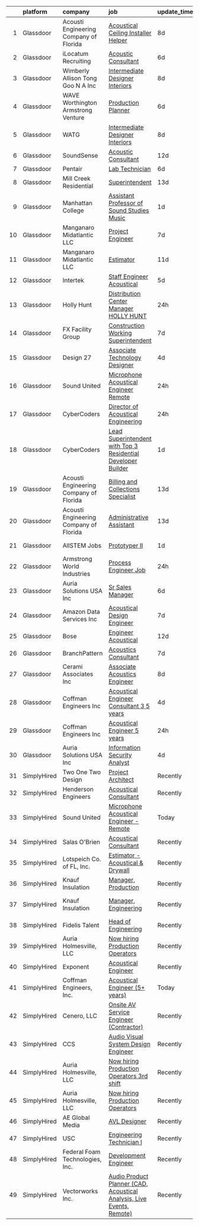 

|    | platform    | company                                | job                                                                                                                                                                                                                                                                                                                                                                                                                                                                                                                                                                                                                                                                                                                                                                                                                                                                                                                                                                                                                                                                                                                                                                                                                                                                                                                                                                                                                       | update_time   | location                 |
|---:|:------------|:---------------------------------------|:--------------------------------------------------------------------------------------------------------------------------------------------------------------------------------------------------------------------------------------------------------------------------------------------------------------------------------------------------------------------------------------------------------------------------------------------------------------------------------------------------------------------------------------------------------------------------------------------------------------------------------------------------------------------------------------------------------------------------------------------------------------------------------------------------------------------------------------------------------------------------------------------------------------------------------------------------------------------------------------------------------------------------------------------------------------------------------------------------------------------------------------------------------------------------------------------------------------------------------------------------------------------------------------------------------------------------------------------------------------------------------------------------------------------------|:--------------|:-------------------------|
|  1 | Glassdoor   | Acousti Engineering Company of Florida | [Acoustical Ceiling Installer Helper](https://www.glassdoor.com/partner/jobListing.htm?pos=115&ao=1136043&s=58&guid=000001826280ad0b922d0662384f0c67&src=GD_JOB_AD&t=SR&vt=w&ea=1&cs=1_eb777979&cb=1659509976664&jobListingId=1008028539575&jrtk=3-0-1g9h81b9nhaos801-1g9h81ba7ihmr800-76f073ef742d5a2c-)                                                                                                                                                                                                                                                                                                                                                                                                                                                                                                                                                                                                                                                                                                                                                                                                                                                                                                                                                                                                                                                                                                                 | 8d            | Tallahassee, FL          |
|  2 | Glassdoor   | iLocatum Recruiting                    | [Acoustic Consultant](https://www.glassdoor.com/partner/jobListing.htm?pos=110&ao=1110586&s=58&guid=000001826280ad0b922d0662384f0c67&src=GD_JOB_AD&t=SR&vt=w&ea=1&cs=1_89a6474d&cb=1659509976663&jobListingId=1008033004092&cpc=6FC5BA77C9A4CD78&jrtk=3-0-1g9h81b9nhaos801-1g9h81ba7ihmr800-b3abcdd3156c811e--6NYlbfkN0D1UcI9BXC1f5QSBjMbPamHM6GlmOeW7DhZo1lcFVxibe-vyE4u5NZNh4gYETyu5OMr2ICP1If2fktBvd5YHYLTFHbhGt01RMg9iVKo_mlFBStTS8yb74ZHGLow-pCanMfgy2ZQaM4V4egEhIdl4bKhI5vc4y938uAjC7qZA03lHsJv8ilY7vMuJmiaibTgGw4uXl58fe6TGeqpcBTovQk6jirOWBai3k7gGW12kbcyDOxe2_9CTkJZ0JzlD2LolaGYGOtIgb377LWm2gBwDx_DwoHTyg7OQx5HzqFZoUbHJlw5PQql2wimj8ap1a098MmuWmGCO4NVAzo5_KzS4ROhlP_vTap2NZGkhb3toDivuR-qiNGrn_AuaAzrmGGgLQ6m_SnPYYZ6ysCENqsB9SGwTU8O8GJjLbPifqkr_B_wiqAjJXSy29MfJfgaRFGKunlyOAhe_DergzCua8YY9GQxBwCzOqi09E_PqC_SQ3n23_rzrc2zn7lj_8I4ly-PONV-1jki9qofblZbsbeDh4RiVsiOjwBU6ecZD0SqO4s2DcBudgXJJzC_)                                                                                                                                                                                                                                                                                                                                                                                                                                                                                                            | 6d            | New York, NY             |
|  3 | Glassdoor   | Wimberly Allison Tong   Goo N A   Inc  | [Intermediate Designer   Interiors](https://www.glassdoor.com/partner/jobListing.htm?pos=122&ao=1136043&s=58&guid=000001826280ad0b922d0662384f0c67&src=GD_JOB_AD&t=SR&vt=w&cs=1_c36ba7dc&cb=1659509976664&jobListingId=1008029035298&jrtk=3-0-1g9h81b9nhaos801-1g9h81ba7ihmr800-62451e809ad1029f-)                                                                                                                                                                                                                                                                                                                                                                                                                                                                                                                                                                                                                                                                                                                                                                                                                                                                                                                                                                                                                                                                                                                        | 8d            | New York, NY             |
|  4 | Glassdoor   | WAVE   Worthington Armstrong Venture   | [Production Planner](https://www.glassdoor.com/partner/jobListing.htm?pos=106&ao=1110586&s=58&guid=000001826280ad0b922d0662384f0c67&src=GD_JOB_AD&t=SR&vt=w&ea=1&cs=1_16f8e2e5&cb=1659509976662&jobListingId=1008033329938&cpc=65CC663E25211861&jrtk=3-0-1g9h81b9nhaos801-1g9h81ba7ihmr800-c999e79d688c95d6--6NYlbfkN0BTulKQ62FfEOJT-xD4mupRMsoKNTN8aR1sqftDsJ-ZPg-SAU92t4fAAevrrRtJXFKJIYVnWSeVWf_REL2gftOtljyihgygqbsTDjreu_XwtAGoxz5zLgbkqOR6_3RQwv-hh33dHxqxwZpGo29tOGzKMn2nfySPLOBHWVADz5K4mDHSCILHP9KJfSHKZvZb3YrUj8iCQPe2kazeLO2ZLe28mkLaBUoSVsruUYIwFpXFwxU-5jursotParBpt-pViPE3weY0RHk7EGPqDSFtJnTpHc4nlTKfJPW4Uh3KeFErT1KDPcKLfdRhjRh4SGncE1wNY-fZ4RlvOimU2xIUgCZG2JEOjONdZDu3kcK7NuV3rDd2QzlGfvnagH0lvKrsXWPKlxalAI1YXpGLjW5TWaYCRQGfSFXpvqZz-wVDTpjbYTxYhbowSsJVtok46tQQ5dato35BlO8fcAqxr0NvnM_QF_6cYFtb6bFzUBxd3_gtyHiCs6YGtLWPLmnmzLVnj5w%3D)                                                                                                                                                                                                                                                                                                                                                                                                                                                                                                                                                               | 6d            | Alpharetta, GA           |
|  5 | Glassdoor   | WATG                                   | [Intermediate Designer   Interiors](https://www.glassdoor.com/partner/jobListing.htm?pos=125&ao=1136043&s=58&guid=000001826280ad0b922d0662384f0c67&src=GD_JOB_AD&t=SR&vt=w&cs=1_1927147d&cb=1659509976664&jobListingId=1008028826848&jrtk=3-0-1g9h81b9nhaos801-1g9h81ba7ihmr800-6887313714d9a32e-)                                                                                                                                                                                                                                                                                                                                                                                                                                                                                                                                                                                                                                                                                                                                                                                                                                                                                                                                                                                                                                                                                                                        | 8d            | New York, NY             |
|  6 | Glassdoor   | SoundSense                             | [Acoustic Consultant](https://www.glassdoor.com/partner/jobListing.htm?pos=120&ao=1136043&s=58&guid=000001826280ad0b922d0662384f0c67&src=GD_JOB_AD&t=SR&vt=w&cs=1_b6976b2f&cb=1659509976664&jobListingId=1008021485671&jrtk=3-0-1g9h81b9nhaos801-1g9h81ba7ihmr800-dcecbf6f1e953eaf-)                                                                                                                                                                                                                                                                                                                                                                                                                                                                                                                                                                                                                                                                                                                                                                                                                                                                                                                                                                                                                                                                                                                                      | 12d           | New York, NY             |
|  7 | Glassdoor   | Pentair                                | [Lab Technician](https://www.glassdoor.com/partner/jobListing.htm?pos=109&ao=1110586&s=58&guid=000001826280ad0b922d0662384f0c67&src=GD_JOB_AD&t=SR&vt=w&ea=1&cs=1_648374eb&cb=1659509976663&jobListingId=1008033061600&cpc=48B9F4758953335C&jrtk=3-0-1g9h81b9nhaos801-1g9h81ba7ihmr800-d847532aa3814301--6NYlbfkN0ArCD_RdrKpwdIL6cUcEsoiLNKhbTi0V3G9FrUpA1yUqRVbaITwEMEOPdXrJSDk3lQyKLLrCIQqVwDu0ake6JCZpfokyusxSLuS7D9rryeol33tBpumF6UBqLqqS-tU1tQxAVkdMD2tNC1kwhs04S_CLxdi0GmEWd7bJ_YBnPAmXuPmVcTtE88-y7p0LtpNAcDWrrSddEyFnkiLEL_2Q35UBWmGQ2nk3U6spMTBOk6PRqu7unwOLFOhu_dL4Sf3ntuDaqAewny2qNypUbI-1pKJbkPgMwqthy9jtXM5DGFr7vrsk5fkUEjbIfchEewtDkHBGK8oZ5D65qHVxLQpW2aelOcaLuvS3eYiisW37kV4at47ElCoGC2ftdcVH729wSsqaOFi0IVeIT3oOiMWrX3xoXlajsS69qhM4zTm_jQnhGKocoyhwdi7Ds90-2bLAmPPNKZKXfyFaIV1UrBApBkv1cjj-pPERAXFCWAKUv9nwNWGMK-N7OW4cHwahfelyRQ%3D)                                                                                                                                                                                                                                                                                                                                                                                                                                                                                                                                                                   | 6d            | Delavan, WI              |
|  8 | Glassdoor   | Mill Creek Residential                 | [Superintendent](https://www.glassdoor.com/partner/jobListing.htm?pos=127&ao=1136043&s=58&guid=000001826280ad0b922d0662384f0c67&src=GD_JOB_AD&t=SR&vt=w&cs=1_e64c2b27&cb=1659509976664&jobListingId=1008017578876&jrtk=3-0-1g9h81b9nhaos801-1g9h81ba7ihmr800-f224a0f3f0f9d867-)                                                                                                                                                                                                                                                                                                                                                                                                                                                                                                                                                                                                                                                                                                                                                                                                                                                                                                                                                                                                                                                                                                                                           | 13d           | Atlanta, GA              |
|  9 | Glassdoor   | Manhattan College                      | [Assistant Professor of Sound Studies Music](https://www.glassdoor.com/partner/jobListing.htm?pos=130&ao=1136043&s=58&guid=000001826280ad0b922d0662384f0c67&src=GD_JOB_AD&t=SR&vt=w&cs=1_9f251492&cb=1659509976664&jobListingId=1008046061188&jrtk=3-0-1g9h81b9nhaos801-1g9h81ba7ihmr800-2666f9c293f0e4a9-)                                                                                                                                                                                                                                                                                                                                                                                                                                                                                                                                                                                                                                                                                                                                                                                                                                                                                                                                                                                                                                                                                                               | 1d            | Riverdale, NY            |
| 10 | Glassdoor   | Manganaro Midatlantic  LLC             | [Project Engineer](https://www.glassdoor.com/partner/jobListing.htm?pos=103&ao=1110586&s=58&guid=000001826280ad0b922d0662384f0c67&src=GD_JOB_AD&t=SR&vt=w&ea=1&cs=1_e9e796ad&cb=1659509976661&jobListingId=1008030418645&cpc=4599430C66E07990&jrtk=3-0-1g9h81b9nhaos801-1g9h81ba7ihmr800-500d17dba1d2b815--6NYlbfkN0CSBNOnuxzeKKpLLk6KnyES8NvdEH3lV6drVITrW4BR0tkduY4ry7gXWYSV_NtLeQ6fnjefROLSIJK3K7xizUFdG5FwaBRhgSgEMIqAQRM8tr2TVHEjtTzJzL55KcObj9IlcqoZf8g6KhJDKsl9C_qM2DGn8LRDu6s22hmGJ00M2DfCZhFA8O8ine_TKD3R4iSe4dJouQIBH-aBCklh2zRcu_WKB2ky_jxa5hBBlUTwm_MX7oNIQFN2HwA13wkXIQgLDVCtDu2_gq94TMHuYlFUzfGgyTiArzuP1bZ8ERxuS6tlTQ4yhiLZyd0kU95P9qrXTcRyRaJwYzOxuAOT_dPshKXPI4F0-pa-QG236Loeu01FIaKwahMmZE79Pm7XukSXKFKum8psvjIk3WAw5lanTNSeby0AfHE-aPBEFYgQlFtdVOaO2dWG3faC4XGTuQgslVjp187LqbcPeNuyQcz-LAYrongGGrx2DQnAs--npxzabD-4L6toQOVBIOAWE1g%3D)                                                                                                                                                                                                                                                                                                                                                                                                                                                                                                                                                                 | 7d            | Nashville, TN            |
| 11 | Glassdoor   | Manganaro Midatlantic  LLC             | [Estimator](https://www.glassdoor.com/partner/jobListing.htm?pos=107&ao=1110586&s=58&guid=000001826280ad0b922d0662384f0c67&src=GD_JOB_AD&t=SR&vt=w&ea=1&cs=1_272c0d0e&cb=1659509976662&jobListingId=1008023243584&cpc=87A0A889578C8297&jrtk=3-0-1g9h81b9nhaos801-1g9h81ba7ihmr800-a272c473645519af--6NYlbfkN0CSBNOnuxzeKKpLLk6KnyES8NvdEH3lV6drVITrW4BR0tkduY4ry7gXPqdiuQCM6EyD325cyxiJfSovCmU5QY0oF6M3i1Y8TTPZWvV-rVqMC9LnR9-Yo12zIhU8TaB9YMIaKak9K2pNmuU8WSXuhb09qm44QuUkuTZil4jvDXAA-b2wE6HAA5B2k1SsueRTIkPpwtsHrNYDGUUDucEVGNJRl0oelQJH3_gKodRcykUlL8TuWE-xkOXFJbn6N6AtjY_CpoT9eZxpYqz21SgUIsGkJvke8jiq2eZmFFHa38mUIELHFBDGkhTZJrQbuQkbLhmi1Cx5lsM23nv44Q-KYWkmsElt3pigwsoFEpEhTIQuveEU4cItWpF4bFk7yDSaxp8iF5BZ2AYOAvGoydqhZdjfwkzcjlqb_xepoXLlOPg-_FE2VtzvNif4ZfS56FpwlRncVS2Qx4sTqBrDUnh5jxugb2cVCYtIZdE8vwGAkDF3nAG-VMFmliH_)                                                                                                                                                                                                                                                                                                                                                                                                                                                                                                                                                                                      | 11d           | Richmond, VA             |
| 12 | Glassdoor   | Intertek                               | [Staff Engineer   Acoustical](https://www.glassdoor.com/partner/jobListing.htm?pos=116&ao=1136043&s=58&guid=000001826280ad0b922d0662384f0c67&src=GD_JOB_AD&t=SR&vt=w&cs=1_0a3ad3c7&cb=1659509976663&jobListingId=1008035773253&jrtk=3-0-1g9h81b9nhaos801-1g9h81ba7ihmr800-f7e00582da3f092d-)                                                                                                                                                                                                                                                                                                                                                                                                                                                                                                                                                                                                                                                                                                                                                                                                                                                                                                                                                                                                                                                                                                                              | 5d            | Cortland, NY             |
| 13 | Glassdoor   | Holly Hunt                             | [Distribution Center Manager   HOLLY HUNT](https://www.glassdoor.com/partner/jobListing.htm?pos=121&ao=1136043&s=58&guid=000001826280ad0b922d0662384f0c67&src=GD_JOB_AD&t=SR&vt=w&ea=1&cs=1_dfc6af41&cb=1659509976664&jobListingId=1008048964337&jrtk=3-0-1g9h81b9nhaos801-1g9h81ba7ihmr800-145b8ddee75041c4-)                                                                                                                                                                                                                                                                                                                                                                                                                                                                                                                                                                                                                                                                                                                                                                                                                                                                                                                                                                                                                                                                                                            | 24h           | McCook, IL               |
| 14 | Glassdoor   | FX Facility Group                      | [Construction Working Superintendent](https://www.glassdoor.com/partner/jobListing.htm?pos=102&ao=1110586&s=58&guid=000001826280ad0b922d0662384f0c67&src=GD_JOB_AD&t=SR&vt=w&ea=1&cs=1_e5fdd5db&cb=1659509976661&jobListingId=1008030930314&cpc=6220EA885A64BC9D&jrtk=3-0-1g9h81b9nhaos801-1g9h81ba7ihmr800-33fe6bd1c45a9519--6NYlbfkN0CGveJGPqEcH9GwMKREKpVzG7THfQnFptBOK-FmsseVntJEP4XoUFGTbZl3XbktHPbr1mTlKeWjaVTr_RVBuKpUHsc2uf08poHUpLieTsZFx-bZZ3geGfV9xW_TLQa-fVcnQKZNMeX96nyhlE8VgZwBjq6zzPXAuP9FBgpnDnPXLMnibrQOvDDnJpkMUwRJy_4eVFqMTBmNu3rWaVYPrOfcHbGArf06UvkcCY3sCDphBneNiJL8pTGAsnQ2GqidxfeFJU_wn1HE7uiayLoQm1WXKNxXJ1hKNuCfDB5AHAOlnYiRYBGC8c1-AY_IUrMCA3A5Pvh4KmT9NX2qtFS2Sy0DuvsozfCY5AFi5eCW71bAKXXUqGiWTis0__efns_KD_I0QYKXP7WnSzkFgnCHPhybcUsEJjuElnKCLDW9I3m78Xqv2BSW4Tzq4DmPOoRangUA5bCS6syZF3qzUMONfY6nzUY0Yr4vasnWJXbp6mD10tkRWRZL1f8-CeXrPvQkRehEpL2dbIqLZ1yw1qEVo9bi9JJq6THqE30%3D)                                                                                                                                                                                                                                                                                                                                                                                                                                                                                                              | 7d            | Cincinnati, OH           |
| 15 | Glassdoor   | Design 27                              | [Associate Technology Designer](https://www.glassdoor.com/partner/jobListing.htm?pos=101&ao=1110586&s=58&guid=000001826280ad0b922d0662384f0c67&src=GD_JOB_AD&t=SR&vt=w&ea=1&cs=1_88a9e077&cb=1659509976661&jobListingId=1008038352497&cpc=E807CC5D9EECC89F&jrtk=3-0-1g9h81b9nhaos801-1g9h81ba7ihmr800-73294a78ebfdd63b--6NYlbfkN0AZdIuP4NPWig_aPKyAkjMTZqaOmelRvYdJiZXCUPZp4xYVVxxVVKO9OsnmzKXZkXty8jQnqItF-2w7S3agRcuQwTz3jAawJm3KJAwXR9Sfo7t7bPVfi154e4hByh0L9ThSAIpPHvyjbBuf02Fd78aZwpWsb4FaZqppnsDMEK15BY9AvkLtiU3YRuCfVM-ss6XwjlFfUOWYwjMsAPhh4M0LkN0spluVz-WIirt_i3TcK7s-yI84tkfSprj1nN_y0ZTsfELBP3azQewDv2bsqcrbpCqbbektqZf4OM39D8wyAU4SOkmrw9V_pp_nEEDzGwInuOw_H7MH1qNntreTaAT22T8Fr2OoFpMAtM7Wud17sPvqzj-CAG7S8UisHNSWXPYRbhskdDdqger3YFLKckXv1zMAcX1532O9VN6iIrrgJrrSOq4-DGS3kg3-feKlZBuaeiT2hF3F6w8y5NCGMqnEb3GF6a2-_Scj3g8o4wbY_DrNZFrbtv8p8QM-QihstHQcOe23sfPVMDL7d4RTCfcW)                                                                                                                                                                                                                                                                                                                                                                                                                                                                                                                                  | 4d            | Indianapolis, IN         |
| 16 | Glassdoor   | Sound United                           | [Microphone Acoustical Engineer   Remote](https://www.glassdoor.com/partner/jobListing.htm?pos=113&ao=1136043&s=58&guid=000001826280ad0b922d0662384f0c67&src=GD_JOB_AD&t=SR&vt=w&ea=1&cs=1_3718aac4&cb=1659509976663&jobListingId=1008047760769&jrtk=3-0-1g9h81b9nhaos801-1g9h81ba7ihmr800-eedfae7f422cd786-)                                                                                                                                                                                                                                                                                                                                                                                                                                                                                                                                                                                                                                                                                                                                                                                                                                                                                                                                                                                                                                                                                                             | 24h           | Carlsbad, CA             |
| 17 | Glassdoor   | CyberCoders                            | [Director of Acoustical Engineering](https://www.glassdoor.com/partner/jobListing.htm?pos=108&ao=1110586&s=58&guid=000001826280ad0b922d0662384f0c67&src=GD_JOB_AD&t=SR&vt=w&ea=1&cs=1_f3443210&cb=1659509976663&jobListingId=1008047705591&cpc=A65DF3A704A48F9B&jrtk=3-0-1g9h81b9nhaos801-1g9h81ba7ihmr800-d9f1c28f1d9a3b07--6NYlbfkN0CpFJQzrgRR8WqXWK1qKKEqALWJw739KlKqr2H-MSI4eoBlI4EFrmor2FYZMP3muM1tGRelL7Kum5CPRFUDLwMNVZXz-E5Zq-XOhlw4IHFrJzAzonB3ElukY07_cw7Gk9KKRj4-BM1cTlIm7Pcxof3nFoVbdDIbrzu4Qh1gG-GzIaFsxf_GARsX24mMKrKIgjI35rF2I_zvSxxmzRbGiWKUi30gZJOe6PM91Ld8WLVcCCV-DsImDJFWjPsXs8enCIULjlEgg-4WhXhnMYOELI6eNycDva2S4Fps2Z4yNGCvhKs2NwZ82DDE6QhlqrYWFoAa4kdcFYEVJC6eNHjff0_rCAZ4EDh0TKOCUyqLsX43EAprfgQAku6GGQgv4ph5tqqg-AGaXhfXSZ8QPXd0T0ipFeoMgCrxrXh_Hnl-3slb3VtxQe0wFV8dGVbU7ceGx0_hogF0VrTk0-ZckQlj_N26GbA-l_VWVpONf-q0sOzSZACd2FN568fTt7myTFfLcEGH9uvFU82T_6w6F3apE7wi6kr03EL-2tckNlX1emdO-E647ny3yVHwg0-PKruDJ0lbBAqClUWSbjeRq-rpX6LQX4ZBlr4pDA_v_QjyXSNQ4qcbjnlMHSXqe3IcSiD2_sgA5WLnFUeG5CJRCQSknUJZ82j1zzyo1gaCqLWIUbAIhppGyyYgiD_yisw46ZuePL25UVZKwUzU4Y8KRwm-WyyKQewnYXMzE-EAeZ0Q8q0UZNv7u30iDuaNMB2LoQkLMfzMWIGfkpPkN9afzkeLmpNqN0us8Nmqtp4pQZeKonmDAKHqUGaVlqSOg8clYMrsGSjHvCFuydYwmFqcGHYy_EWmt1Tk0wc0j8O9omQT70oRV5vaXW02uAQIg_wPbiS9uCZ1iaWc5WDUJbGu5WXlFjToN__vkAqdEqCQJD7qKW0auSSBOQwWXfESmEIe1phwFIU1UNZOX3l4gqi6o0j3WBM58gpOEIyX5s2PKUdYrn8VrsstvfNcnf0yzXtmFRPFrUINrkHk81fR9Q%3D%3D) | 24h           | New Orleans, LA          |
| 18 | Glassdoor   | CyberCoders                            | [Lead Superintendent with Top 3 Residential Developer Builder](https://www.glassdoor.com/partner/jobListing.htm?pos=111&ao=1110586&s=58&guid=000001826280ad0b922d0662384f0c67&src=GD_JOB_AD&t=SR&vt=w&ea=1&cs=1_bee024f6&cb=1659509976663&jobListingId=1008044824749&cpc=C4A69CCDBB3B9599&jrtk=3-0-1g9h81b9nhaos801-1g9h81ba7ihmr800-22b56d5913753f51--6NYlbfkN0CpFJQzrgRR8WqXWK1qKKEqALWJw739KlKqr2H-MSI4eoBlI4EFrmor2FYZMP3muM2r0j5h83pOcxJf2v_1QIDPqGxR4LvADEN7yQRWb1MJ3JVAB-qwyRjYaa5dKcCyi688NWxiU4gY6Yl3lrfgtZYstKM8U3zveQHfNRDmJxXK3_chlgKvXH7jdOCP7rM3_1wQeGRtXWArJYufw5LAUhJC1-jo4jD2mwbQ_4iTTFgTTj6DH73rHZkQZamgghoB3ZKIYIRFjFIwPMNozwr9dDqa6LrRAA2hVr296sByhWAHgVTj7tK3-Jh0EKAZsVW00veszn8uNYrMCxHfF_W1PO_D-lXkxGaWPHYuJF3QMYgE1TWPIXpXUCq8a5T_W5-IzvxvbDu1LBbQgA0u0l4D0JMM-99YQwIDce_kHcw8b_pLq2M_g-3wpv0eWTdJIdnubhilHqMwE-1QJGq-9jDzJGGGWzViIaL_2kPQfo5_90SFwgxteRfSrxIoZ_2n7al1INceIwu3xEGc_l-ep9UChoofnccaNh9tSMpedbT9wJYiGl6Nevav-CJsM-Mqw1ztRXw9P-wEE0OPlVVLpQqluALmbvGnYcFtPwCBrZGvkk0lusajEQ3ZdZ_qrlj9rcmQ1KirTQJWOl71b7n2PpUojKitnVSfmYpL9T6Yja9ejKgCxozqlTtoq0rxVvoXrnmHg3t0A6UMDMP23S8DRJBGg2TNm5ExrJlszCsYifZMykpRW3SMpz_ijO7sXTETSGd3D3qLTk5nK-zPI2oIxFKt1Sywh9vdFbPpcx7zFyf9xFgW_3_0h55BE1YCasdK5wAPQ5UlOGVDoRVkvQwsMb5_Qz_i8bghvoTRIXZIOkVwAHDCrD5pLEgd5Eb6lXIV244Vzd49TYWx4A1WKQ9Rfv7l4SzKxOHrlR-wz0hiqfX4h0yAjLyo9lJL-emTOr79YRZG4NoW3znfnbzjmTzwgvE8et2XGQ4TT8CxOwY%3D)                     | 1d            | Portland, OR             |
| 19 | Glassdoor   | Acousti Engineering Company of Florida | [Billing and Collections Specialist](https://www.glassdoor.com/partner/jobListing.htm?pos=128&ao=1136043&s=58&guid=000001826280ad0b922d0662384f0c67&src=GD_JOB_AD&t=SR&vt=w&ea=1&cs=1_0a8da1ed&cb=1659509976664&jobListingId=1008017806533&jrtk=3-0-1g9h81b9nhaos801-1g9h81ba7ihmr800-2459458e9aa7e8f5-)                                                                                                                                                                                                                                                                                                                                                                                                                                                                                                                                                                                                                                                                                                                                                                                                                                                                                                                                                                                                                                                                                                                  | 13d           | Tampa, FL                |
| 20 | Glassdoor   | Acousti Engineering Company of Florida | [Administrative Assistant](https://www.glassdoor.com/partner/jobListing.htm?pos=129&ao=1136043&s=58&guid=000001826280ad0b922d0662384f0c67&src=GD_JOB_AD&t=SR&vt=w&ea=1&cs=1_cb069294&cb=1659509976664&jobListingId=1008017806535&jrtk=3-0-1g9h81b9nhaos801-1g9h81ba7ihmr800-1390127b2404fcdc-)                                                                                                                                                                                                                                                                                                                                                                                                                                                                                                                                                                                                                                                                                                                                                                                                                                                                                                                                                                                                                                                                                                                            | 13d           | Tampa, FL                |
| 21 | Glassdoor   | AllSTEM   Jobs                         | [Prototyper II](https://www.glassdoor.com/partner/jobListing.htm?pos=104&ao=1110586&s=58&guid=000001826280ad0b922d0662384f0c67&src=GD_JOB_AD&t=SR&vt=w&ea=1&cs=1_e4994128&cb=1659509976662&jobListingId=1008044838303&cpc=117F6BB3C9C96699&jrtk=3-0-1g9h81b9nhaos801-1g9h81ba7ihmr800-e7c44c17b857a1f2--6NYlbfkN0AiZrMnqxUjvkrH1BfCsd59OntStyTxBw0I9DVEtrwMU6h0fZ-7m8S2Nd_ktF97FXjoTzMX2j-n0qJLzCFUY8pSDZxh9zaGLbWiy1oK5OHo08uQ9Z8NytZV8bjv84r0DadLbl8Ionh7iYVTTftxox5aEuod2HHIiRXl6ts3aQkD39-F5tjESL4_PFeo7yyY83q5zCMFn3RY_N8mPMFqNJwFoZMKQJ-AFxucK9QimIuctJ79Grn8eLM73JrrXVnkpRN8O6zmmsRhRY3bLivORkEIHMzIIPXY7WCU9DHLR8uzlNPmxmn8SP4vg1pFSJd018n11seg1UCWXSoIExUqTclGxkIJM3IbRrk5jeAdw2yuC2-D2LstWEzUuvY1YxBarYf0qoWhfm5VN5kXzIDuBySh84Dqp9-BoK1HSjiPnsYqFeMxOGRigHytKv3Zt87RHK6G9oioKq4GTpzj9t_d8TVHqa16hJIqKniHoTq39rMA6CtxPB1whgmezi4-jvMGqS5LvuxnwynxDYUEK1SnojYY)                                                                                                                                                                                                                                                                                                                                                                                                                                                                                                                                                  | 1d            | Menlo Park, CA           |
| 22 | Glassdoor   | Armstrong World Industries             | [Process Engineer Job](https://www.glassdoor.com/partner/jobListing.htm?pos=105&ao=1110586&s=58&guid=000001826280ad0b922d0662384f0c67&src=GD_JOB_AD&t=SR&vt=w&cs=1_9e008c59&cb=1659509976661&jobListingId=1008047298220&cpc=B63DE67CBF13A213&jrtk=3-0-1g9h81b9nhaos801-1g9h81ba7ihmr800-45303b1623f4254f--6NYlbfkN0DAm8vvJJD9Y3Etb11EBkS-MujQulL42x3uS2fFnoqOvAdIC64HSWNxkyOxXDVyoGuvVXxPWZX9bn6KbXS71axgPOQTbjgVVUvGnkDPw2CekdGBttMMNxw9CvFadiuH3xjoFUoFWDLe4WFLBHx1Lvuf36al2yQ1RMC6yKop89i14GrXUPs21yBSTrphJ4STvYFfayLU_IvFkjWRrm2jxOePhYaWSC5iFCwKFpDcc6FuVk3aZDtFe5n1MMslU3WIKs8LQ5TJLtNdZKbpOul8zvDXCCGcgKlF-iWb3288X8GoP03ToNOVVk9XplFc2InfDoJ_4V5E3ILcdlqIRxopUXHf2ZkoI6hkG79iXHLHguopBD_mP9RMI3ZUfUJtL8NseDVsUuGYOdmZ1dvqAJO5FABlhQrz0-vDxw_qEMMhs4mrLH-1QKNdaB0GPxnGT7WphnuveqkVPD76SKjahy3Cc3P2uVvYcC_vyL6w_GF8aeRGKlelg7RFWUPFbbW211hbuuaUb3BzyJtuitdwitDNGsDe2QFRSzogZ-C7uToFPq0cq9ZaQFPZW9hC)                                                                                                                                                                                                                                                                                                                                                                                                                                                                                                                | 24h           | Hilliard, OH             |
| 23 | Glassdoor   | Auria Solutions USA  Inc               | [Sr  Sales Manager](https://www.glassdoor.com/partner/jobListing.htm?pos=124&ao=1136043&s=58&guid=000001826280ad0b922d0662384f0c67&src=GD_JOB_AD&t=SR&vt=w&ea=1&cs=1_b2b214f2&cb=1659509976664&jobListingId=1008032765025&jrtk=3-0-1g9h81b9nhaos801-1g9h81ba7ihmr800-0dbf309e2466d728-)                                                                                                                                                                                                                                                                                                                                                                                                                                                                                                                                                                                                                                                                                                                                                                                                                                                                                                                                                                                                                                                                                                                                   | 6d            | Southfield, MI           |
| 24 | Glassdoor   | Amazon Data Services  Inc              | [Acoustical Design Engineer](https://www.glassdoor.com/partner/jobListing.htm?pos=117&ao=1136043&s=58&guid=000001826280ad0b922d0662384f0c67&src=GD_JOB_AD&t=SR&vt=w&cs=1_8a4ca53d&cb=1659509976664&jobListingId=1008031246602&jrtk=3-0-1g9h81b9nhaos801-1g9h81ba7ihmr800-bfcba6d97c845406-)                                                                                                                                                                                                                                                                                                                                                                                                                                                                                                                                                                                                                                                                                                                                                                                                                                                                                                                                                                                                                                                                                                                               | 7d            | Herndon, VA              |
| 25 | Glassdoor   | Bose                                   | [Engineer  Acoustical](https://www.glassdoor.com/partner/jobListing.htm?pos=114&ao=1136043&s=58&guid=000001826280ad0b922d0662384f0c67&src=GD_JOB_AD&t=SR&vt=w&cs=1_36371960&cb=1659509976663&jobListingId=1008021268156&jrtk=3-0-1g9h81b9nhaos801-1g9h81ba7ihmr800-727324029b54fd6b-)                                                                                                                                                                                                                                                                                                                                                                                                                                                                                                                                                                                                                                                                                                                                                                                                                                                                                                                                                                                                                                                                                                                                     | 12d           | Framingham, MA           |
| 26 | Glassdoor   | BranchPattern                          | [Acoustics Consultant](https://www.glassdoor.com/partner/jobListing.htm?pos=126&ao=1136043&s=58&guid=000001826280ad0b922d0662384f0c67&src=GD_JOB_AD&t=SR&vt=w&ea=1&cs=1_2c90e03c&cb=1659509976664&jobListingId=1008029956530&jrtk=3-0-1g9h81b9nhaos801-1g9h81ba7ihmr800-3374fb33da672227-)                                                                                                                                                                                                                                                                                                                                                                                                                                                                                                                                                                                                                                                                                                                                                                                                                                                                                                                                                                                                                                                                                                                                | 7d            | Kansas City, MO          |
| 27 | Glassdoor   | Cerami   Associates Inc                | [Associate  Acoustics Engineer](https://www.glassdoor.com/partner/jobListing.htm?pos=119&ao=1136043&s=58&guid=000001826280ad0b922d0662384f0c67&src=GD_JOB_AD&t=SR&vt=w&ea=1&cs=1_97888385&cb=1659509976664&jobListingId=1008028975106&jrtk=3-0-1g9h81b9nhaos801-1g9h81ba7ihmr800-e4f4b677e7dd5780-)                                                                                                                                                                                                                                                                                                                                                                                                                                                                                                                                                                                                                                                                                                                                                                                                                                                                                                                                                                                                                                                                                                                       | 8d            | New York, NY             |
| 28 | Glassdoor   | Coffman Engineers  Inc                 | [Acoustical Engineer Consultant  3 5 years ](https://www.glassdoor.com/partner/jobListing.htm?pos=118&ao=1136043&s=58&guid=000001826280ad0b922d0662384f0c67&src=GD_JOB_AD&t=SR&vt=w&ea=1&cs=1_4a4c3c11&cb=1659509976664&jobListingId=1008039070613&jrtk=3-0-1g9h81b9nhaos801-1g9h81ba7ihmr800-5edd9577f27ed1d7-)                                                                                                                                                                                                                                                                                                                                                                                                                                                                                                                                                                                                                                                                                                                                                                                                                                                                                                                                                                                                                                                                                                          | 4d            | The Woodlands, TX        |
| 29 | Glassdoor   | Coffman Engineers  Inc                 | [Acoustical Engineer  5  years ](https://www.glassdoor.com/partner/jobListing.htm?pos=112&ao=1136043&s=58&guid=000001826280ad0b922d0662384f0c67&src=GD_JOB_AD&t=SR&vt=w&cs=1_45bfc533&cb=1659509976663&jobListingId=1008049016392&jrtk=3-0-1g9h81b9nhaos801-1g9h81ba7ihmr800-79da6df14268a842-)                                                                                                                                                                                                                                                                                                                                                                                                                                                                                                                                                                                                                                                                                                                                                                                                                                                                                                                                                                                                                                                                                                                           | 24h           | San Diego, CA            |
| 30 | Glassdoor   | Auria Solutions USA  Inc               | [Information Security Analyst](https://www.glassdoor.com/partner/jobListing.htm?pos=123&ao=1136043&s=58&guid=000001826280ad0b922d0662384f0c67&src=GD_JOB_AD&t=SR&vt=w&ea=1&cs=1_904f59eb&cb=1659509976664&jobListingId=1008038353277&jrtk=3-0-1g9h81b9nhaos801-1g9h81ba7ihmr800-130add17ac7ba850-)                                                                                                                                                                                                                                                                                                                                                                                                                                                                                                                                                                                                                                                                                                                                                                                                                                                                                                                                                                                                                                                                                                                        | 4d            | Southfield, MI           |
| 31 | SimplyHired | Two One Two Design                     | [Project Architect](https://www.simplyhired.com/job/4thFo_rYa3eLIf0prraXtI3UvpiXm2cTnvzqhhJjY3v2wF1-aRuCXQ?q=acoustical+engineering)                                                                                                                                                                                                                                                                                                                                                                                                                                                                                                                                                                                                                                                                                                                                                                                                                                                                                                                                                                                                                                                                                                                                                                                                                                                                                      | Recently      | New York, NY             |
| 32 | SimplyHired | Henderson Engineers                    | [Acoustical Consultant](https://www.simplyhired.com/job/eUozg0COUTagAe9IZamS1zUaMXCsMz97T7hC9QAJ6Yf6SNVhzyiIkg?q=acoustical+engineering)                                                                                                                                                                                                                                                                                                                                                                                                                                                                                                                                                                                                                                                                                                                                                                                                                                                                                                                                                                                                                                                                                                                                                                                                                                                                                  | Recently      | United States            |
| 33 | SimplyHired | Sound United                           | [Microphone Acoustical Engineer - Remote](https://www.simplyhired.com/job/2ItWAY_VdLg5ei3DaV9vWWAO0PfkRsT_fNL4AxAa2WOQl_XkW2Hw_w?q=acoustical+engineering)                                                                                                                                                                                                                                                                                                                                                                                                                                                                                                                                                                                                                                                                                                                                                                                                                                                                                                                                                                                                                                                                                                                                                                                                                                                                | Today         | Carlsbad, CA             |
| 34 | SimplyHired | Salas O'Brien                          | [Acoustical Consultant](https://www.simplyhired.com/job/eSu5HuVjm_ZoEj7VJuMeHSXYwe7JCeGTPlvePNCrgmyeI5-Naaa6MQ?q=acoustical+engineering)                                                                                                                                                                                                                                                                                                                                                                                                                                                                                                                                                                                                                                                                                                                                                                                                                                                                                                                                                                                                                                                                                                                                                                                                                                                                                  | Recently      | United States            |
| 35 | SimplyHired | Lotspeich Co. of FL, Inc.              | [Estimator - Acoustical & Drywall](https://www.simplyhired.com/job/xGGVaTTelByRUZNDcdARG-Wf0QgBsWV6Gf74SlmZx1odPHILFMUk6A?q=acoustical+engineering)                                                                                                                                                                                                                                                                                                                                                                                                                                                                                                                                                                                                                                                                                                                                                                                                                                                                                                                                                                                                                                                                                                                                                                                                                                                                       | Recently      | West Palm Beach, FL      |
| 36 | SimplyHired | Knauf Insulation                       | [Manager, Production](https://www.simplyhired.com/job/6Vm1u1rOGjMbGOYPHYyuOWek4aFs2YBn70o2VwufDqc4BZl0dhrB_g?q=acoustical+engineering)                                                                                                                                                                                                                                                                                                                                                                                                                                                                                                                                                                                                                                                                                                                                                                                                                                                                                                                                                                                                                                                                                                                                                                                                                                                                                    | Recently      | McGregor, TX             |
| 37 | SimplyHired | Knauf Insulation                       | [Manager, Engineering](https://www.simplyhired.com/job/7Li6ldxwDL4BYVmHxkizzhVpNNUdUQklq8zXGbWb9x7HW1lijXgavw?q=acoustical+engineering)                                                                                                                                                                                                                                                                                                                                                                                                                                                                                                                                                                                                                                                                                                                                                                                                                                                                                                                                                                                                                                                                                                                                                                                                                                                                                   | Recently      | McGregor, TX +1 location |
| 38 | SimplyHired | Fidelis Talent                         | [Head of Engineering](https://www.simplyhired.com/job/75740YUB2VMAxmcDry4xo-tOU8V2pe0LQMLp3M5i0gMny7elLUjDAw?q=acoustical+engineering)                                                                                                                                                                                                                                                                                                                                                                                                                                                                                                                                                                                                                                                                                                                                                                                                                                                                                                                                                                                                                                                                                                                                                                                                                                                                                    | Recently      | Naples, FL               |
| 39 | SimplyHired | Auria Holmesville, LLC                 | [Now hiring Production Operators](https://www.simplyhired.com/job/rm_mRC2I9bz8ea5-bUND2lYkIatsz62st8JcOJegkfvaBeYMshoYxQ?q=acoustical+engineering)                                                                                                                                                                                                                                                                                                                                                                                                                                                                                                                                                                                                                                                                                                                                                                                                                                                                                                                                                                                                                                                                                                                                                                                                                                                                        | Recently      | Holmesville, OH          |
| 40 | SimplyHired | Exponent                               | [Acoustical Engineer](https://www.simplyhired.com/job/nMy82zE1F-azJoMBlwlsWpvjOaLhPcZvJxPU7KQIycRYMIdhZk4m3w?q=acoustical+engineering)                                                                                                                                                                                                                                                                                                                                                                                                                                                                                                                                                                                                                                                                                                                                                                                                                                                                                                                                                                                                                                                                                                                                                                                                                                                                                    | Recently      | Denver, CO               |
| 41 | SimplyHired | Coffman Engineers, Inc.                | [Acoustical Engineer (5+ years)](https://www.simplyhired.com/job/41tWoBJcKrR8QUvQL1EiSHWSTKwAGkBvZPZm29tgw-z1X2I1xOD9kA?q=acoustical+engineering)                                                                                                                                                                                                                                                                                                                                                                                                                                                                                                                                                                                                                                                                                                                                                                                                                                                                                                                                                                                                                                                                                                                                                                                                                                                                         | Today         | San Diego, CA            |
| 42 | SimplyHired | Cenero, LLC                            | [Onsite AV Service Engineer (Contractor)](https://www.simplyhired.com/job/L0txaO-AVpfQvKzg26TFCH3ySWb9G2VjuQzQTZZ1uUADXwo0HACskw?q=acoustical+engineering)                                                                                                                                                                                                                                                                                                                                                                                                                                                                                                                                                                                                                                                                                                                                                                                                                                                                                                                                                                                                                                                                                                                                                                                                                                                                | Recently      | San Francisco, CA        |
| 43 | SimplyHired | CCS                                    | [Audio Visual System Design Engineer](https://www.simplyhired.com/job/ary5z9j2es4oPMAOjusLJHyf7K-36e4_CuOld61njGzpItTv9_0cKA?q=acoustical+engineering)                                                                                                                                                                                                                                                                                                                                                                                                                                                                                                                                                                                                                                                                                                                                                                                                                                                                                                                                                                                                                                                                                                                                                                                                                                                                    | Recently      | Denver, CO               |
| 44 | SimplyHired | Auria Holmesville, LLC                 | [Now hiring Production Operators 3rd shift](https://www.simplyhired.com/job/bB-eQTC99Mt7S8ZFkDWqaDfVKWNtIn2kTNaLqxo4fja309fbkrXzGg?q=acoustical+engineering)                                                                                                                                                                                                                                                                                                                                                                                                                                                                                                                                                                                                                                                                                                                                                                                                                                                                                                                                                                                                                                                                                                                                                                                                                                                              | Recently      | Holmesville, OH          |
| 45 | SimplyHired | Auria Holmesville, LLC                 | [Now hiring Production Operators](https://www.simplyhired.com/job/rm_mRC2I9bz8ea5-bUND2lYkIatsz62st8JcOJegkfvaBeYMshoYxQ?q=acoustical+engineering)                                                                                                                                                                                                                                                                                                                                                                                                                                                                                                                                                                                                                                                                                                                                                                                                                                                                                                                                                                                                                                                                                                                                                                                                                                                                        | Recently      | Holmesville, OH          |
| 46 | SimplyHired | AE Global Media                        | [AVL Designer](https://www.simplyhired.com/job/uXTiuZaUOUC3A-Cm9xz-zwkZX0-usz6k-wJkIJ5RQEmDdrYZ2FPq-A?q=acoustical+engineering)                                                                                                                                                                                                                                                                                                                                                                                                                                                                                                                                                                                                                                                                                                                                                                                                                                                                                                                                                                                                                                                                                                                                                                                                                                                                                           | Recently      | Charlotte, NC            |
| 47 | SimplyHired | USC                                    | [Engineering Technician I](https://www.simplyhired.com/job/gSTt1ggyDfo2S-sqVQWU1T9ep0H3pfBbToxz03sueH5Hi2gGs9-ZdQ?q=acoustical+engineering)                                                                                                                                                                                                                                                                                                                                                                                                                                                                                                                                                                                                                                                                                                                                                                                                                                                                                                                                                                                                                                                                                                                                                                                                                                                                               | Recently      | Los Angeles, CA          |
| 48 | SimplyHired | Federal Foam Technologies, Inc.        | [Development Engineer](https://www.simplyhired.com/job/OZRL5QxFyiVH1G9AWySM02YHcEKgtv3NlEZpMASq0VP6DsB2Xse8nA?q=acoustical+engineering)                                                                                                                                                                                                                                                                                                                                                                                                                                                                                                                                                                                                                                                                                                                                                                                                                                                                                                                                                                                                                                                                                                                                                                                                                                                                                   | Recently      | New Richmond, WI         |
| 49 | SimplyHired | Vectorworks Inc.                       | [Audio Product Planner (CAD, Acoustical Analysis, Live Events, Remote)](https://www.simplyhired.com/job/E5uA4eEtjE3Tya_IrOpPKicSbSUt30SxoOGrwiAQ-0BqUuKs5xj0gw?q=acoustical+engineering)                                                                                                                                                                                                                                                                                                                                                                                                                                                                                                                                                                                                                                                                                                                                                                                                                                                                                                                                                                                                                                                                                                                                                                                                                                  | Recently      | United States            |